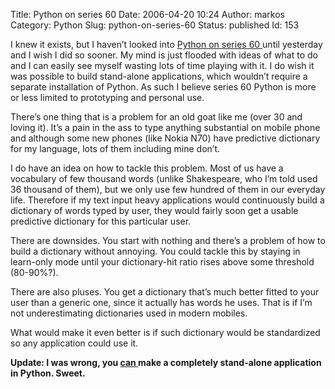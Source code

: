 Title: Python on series 60
Date: 2006-04-20 10:24
Author: markos
Category: Python
Slug: python-on-series-60
Status: published
Id: 153

<html>
 <body>
  <div>
   <p>
    I knew it exists, but I haven’t looked into
    <a href="http://www.forum.nokia.com/python">
     Python on series 60
    </a>
    until yesterday and I wish I did so sooner. My mind is just flooded with ideas of what to do and I can easily see myself wasting lots of time playing with it. I do wish it was possible to build stand-alone applications, which wouldn’t require a separate installation of Python. As such I believe series 60 Python is more or less limited to prototyping and personal use.
   </p>
   <p>
    There’s one thing that is a problem for an old goat like me (over 30 and loving it). It’s a pain in the ass to type anything substantial on mobile phone and although some new phones (like Nokia N70) have predictive dictionary for my language, lots of them including mine don’t.
   </p>
   <p>
    I do have an idea on how to tackle this problem. Most of us have a vocabulary of few thousand words (unlike Shakespeare, who I’m told used 36 thousand of them), but we only use few hundred of them in our everyday life. Therefore if my text input heavy applications would continuously build a dictionary of words typed by user, they would fairly soon get a usable predictive dictionary for this particular user.
   </p>
   <p>
    There are downsides. You start with nothing and there’s a problem of how to build  a dictionary without annoying. You could tackle this by staying in learn-only mode until your dictionary-hit ratio rises above some threshold (80-90%?).
   </p>
   <p>
    There are also pluses. You get a dictionary that’s much better fitted to your user than a generic one, since it actually has words he uses. That is if I’m not underestimating dictionaries used in modern mobiles.
   </p>
   <p>
    What would make it even better is if such dictionary would be standardized so any application could use it.
   </p>
   <p>
    <strong>
     Update: I was wrong, you
    </strong>
    <strong>
     <a href="http://www.mobilenin.com/pys60/info_standalone_application.htm">
      can
     </a>
    </strong>
    <strong>
     make a completely stand-alone application in Python. Sweet.
     <br/>
    </strong>
   </p>
  </div>
 </body>
</html>